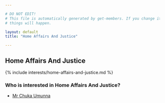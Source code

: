 ```yaml
---

# DO NOT EDIT!
# This file is automatically generated by get-members. If you change it, bad
# things will happen.

layout: default
title: "Home Affairs And Justice"

---
```


## Home Affairs And Justice

{% include interests/home-affairs-and-justice.md %}

### Who is interested in Home Affairs And Justice?


* [Mr Chuka Umunna](/members/mr-chuka-umunna.html)
